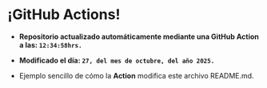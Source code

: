 # ¡GitHub Actions!
* **Repositorio actualizado automáticamente mediante una GitHub Action a las: `12:34:58hrs.`**
* **Modificado el día: `27, del mes de octubre, del año 2025.`**

* Ejemplo sencillo de cómo la **Action** modifica este archivo README.md.
